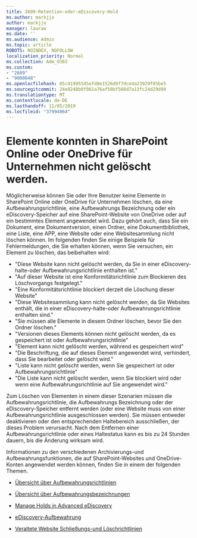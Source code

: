 ```yaml
---
title: 2609-Retention-oder-eDiscovery-Hold
ms.author: markjjo
author: markjjo
manager: lauraw
ms.date: ''
ms.audience: Admin
ms.topic: article
ROBOTS: NOINDEX, NOFOLLOW
localization_priority: Normal
ms.collection: Adm_O365
ms.custom:
- "2609"
- "9000048"
ms.openlocfilehash: 85c41995545efd8e1526d9f7dce4a23929f85be5
ms.sourcegitcommit: 24e8248b0f061a76af50bf566d7a13fc24d29d99
ms.translationtype: MT
ms.contentlocale: de-DE
ms.lasthandoff: 11/05/2019
ms.locfileid: "37994064"
---
```

# <a name="unable-to-delete-items-in-sharepoint-online-or-onedrive-for-business"></a>Elemente konnten in SharePoint Online oder OneDrive für Unternehmen nicht gelöscht werden.

Möglicherweise können Sie oder Ihre Benutzer keine Elemente in SharePoint Online oder OneDrive für Unternehmen löschen, da eine Aufbewahrungsrichtlinie, eine Aufbewahrungs Bezeichnung oder ein eDiscovery-Speicher auf eine SharePoint-Website von OneDrive oder auf ein bestimmtes Element angewendet wird. Dazu gehört auch, dass Sie ein Dokument, eine Dokumentversion, einen Ordner, eine Dokumentbibliothek, eine Liste, eine APP, eine Website oder eine Websitesammlung nicht löschen können. Im folgenden finden Sie einige Beispiele für Fehlermeldungen, die Sie erhalten können, wenn Sie versuchen, ein Element zu löschen, das beibehalten wird:

- "Diese Website kann nicht gelöscht werden, da Sie in einer eDiscovery-halte-oder Aufbewahrungsrichtlinie enthalten ist."
- "Auf dieser Website ist eine Konformitätsrichtlinie zum Blockieren des Löschvorgangs festgelegt."
- "Eine Konformitätsrichtlinie blockiert derzeit die Löschung dieser Website"
- "Diese Websitesammlung kann nicht gelöscht werden, da Sie Websites enthält, die in einer eDiscovery-halte-oder Aufbewahrungsrichtlinie enthalten sind."
- "Sie müssen alle Elemente in diesem Ordner löschen, bevor Sie den Ordner löschen."
- "Versionen dieses Elements können nicht gelöscht werden, da es gespeichert ist oder Aufbewahrungsrichtlinie"
- "Element kann nicht gelöscht werden, während es gespeichert wird"
- "Die Beschriftung, die auf dieses Element angewendet wird, verhindert, dass Sie bearbeitet oder gelöscht wird."
- "Liste kann nicht gelöscht werden, wenn Sie gespeichert ist oder Aufbewahrungsrichtlinie"
- "Die Liste kann nicht gelöscht werden, wenn Sie blockiert wird oder wenn eine Aufbewahrungsrichtlinie auf Sie angewendet wird."

Zum Löschen von Elementen in einem dieser Szenarien müssen die Aufbewahrungsrichtlinie, die Aufbewahrungs Bezeichnung oder der eDiscovery-Speicher entfernt werden (oder eine Website muss von einer Aufbewahrungsrichtlinie ausgeschlossen werden). Sie müssen entweder deaktivieren oder den entsprechenden Haltebereich ausschließen, der dieses Problem verursacht. Nach dem Entfernen einer Aufbewahrungsrichtlinie oder eines Haltestatus kann es bis zu 24 Stunden dauern, bis die Änderung wirksam wird. 

Informationen zu den verschiedenen Archivierungs-und Aufbewahrungsfunktionen, die auf SharePoint-Websites und OneDrive-Konten angewendet werden können, finden Sie in einem der folgenden Themen.

- [Übersicht über Aufbewahrungsrichtlinien](https://docs.microsoft.com/microsoft-365/compliance/retention-policies)

- [Übersicht über Aufbewahrungsbezeichnungen](https://docs.microsoft.com/microsoft-365/compliance/labels)

- [Manage Holds in Advanced eDiscovery](https://docs.microsoft.com/microsoft-365/compliance/managing-holds)

- [eDiscovery-Aufbewahrung](https://docs.microsoft.com/microsoft-365/compliance/ediscovery-cases#step-4-place-content-locations-on-hold)

- [Veraltete Website Schließungs-und Löschrichtlinien](https://support.office.com/article/Use-policies-for-site-closure-and-deletion-A8280D82-27FD-48C5-9ADF-8A5431208BA5)
